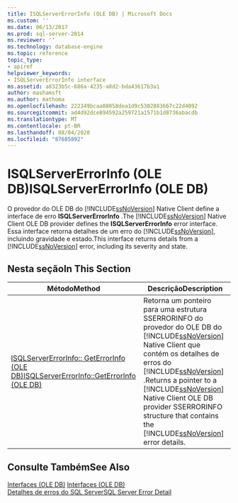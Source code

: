 ```yaml
---
title: ISQLServerErrorInfo (OLE DB) | Microsoft Docs
ms.custom: ''
ms.date: 06/13/2017
ms.prod: sql-server-2014
ms.reviewer: ''
ms.technology: database-engine
ms.topic: reference
topic_type:
- apiref
helpviewer_keywords:
- ISQLServerErrorInfo interface
ms.assetid: a8323b5c-686a-4235-a8d2-bda43617b3a1
author: mashamsft
ms.author: mathoma
ms.openlocfilehash: 222349bcaa88058dea1d9c5302883667c22d4092
ms.sourcegitcommit: ad4d92dce894592a259721a1571b1d8736abacdb
ms.translationtype: MT
ms.contentlocale: pt-BR
ms.lasthandoff: 08/04/2020
ms.locfileid: "87685892"
---
```

# <a name="isqlservererrorinfo-ole-db"></a><span data-ttu-id="a9c26-102">ISQLServerErrorInfo (OLE DB)</span><span class="sxs-lookup"><span data-stu-id="a9c26-102">ISQLServerErrorInfo (OLE DB)</span></span>
  <span data-ttu-id="a9c26-103">O provedor do OLE DB do [!INCLUDE[ssNoVersion](../../includes/ssnoversion-md.md)] Native Client define a interface de erro **ISQLServerErrorInfo** .</span><span class="sxs-lookup"><span data-stu-id="a9c26-103">The [!INCLUDE[ssNoVersion](../../includes/ssnoversion-md.md)] Native Client OLE DB provider defines the **ISQLServerErrorInfo** error interface.</span></span> <span data-ttu-id="a9c26-104">Essa interface retorna detalhes de um erro do [!INCLUDE[ssNoVersion](../../includes/ssnoversion-md.md)], incluindo gravidade e estado.</span><span class="sxs-lookup"><span data-stu-id="a9c26-104">This interface returns details from a [!INCLUDE[ssNoVersion](../../includes/ssnoversion-md.md)] error, including its severity and state.</span></span>  
  
## <a name="in-this-section"></a><span data-ttu-id="a9c26-105">Nesta seção</span><span class="sxs-lookup"><span data-stu-id="a9c26-105">In This Section</span></span>  
  
|<span data-ttu-id="a9c26-106">Método</span><span class="sxs-lookup"><span data-stu-id="a9c26-106">Method</span></span>|<span data-ttu-id="a9c26-107">Descrição</span><span class="sxs-lookup"><span data-stu-id="a9c26-107">Description</span></span>|  
|------------|-----------------|  
|[<span data-ttu-id="a9c26-108">ISQLServerErrorInfo:: GetErrorInfo &#40;OLE DB&#41;</span><span class="sxs-lookup"><span data-stu-id="a9c26-108">ISQLServerErrorInfo::GetErrorInfo &#40;OLE DB&#41;</span></span>](../../relational-databases/native-client-ole-db-interfaces/isqlservererrorinfo-geterrorinfo-ole-db.md)|<span data-ttu-id="a9c26-109">Retorna um ponteiro para uma estrutura SSERRORINFO do provedor do OLE DB do [!INCLUDE[ssNoVersion](../../includes/ssnoversion-md.md)] Native Client que contém os detalhes de erros do [!INCLUDE[ssNoVersion](../../includes/ssnoversion-md.md)] .</span><span class="sxs-lookup"><span data-stu-id="a9c26-109">Returns a pointer to a [!INCLUDE[ssNoVersion](../../includes/ssnoversion-md.md)] Native Client OLE DB provider SSERRORINFO structure that contains the [!INCLUDE[ssNoVersion](../../includes/ssnoversion-md.md)] error details.</span></span>|  
  
## <a name="see-also"></a><span data-ttu-id="a9c26-110">Consulte Também</span><span class="sxs-lookup"><span data-stu-id="a9c26-110">See Also</span></span>  
 <span data-ttu-id="a9c26-111">[Interfaces &#40;OLE DB&#41;](../../../2014/database-engine/dev-guide/interfaces-ole-db.md) </span><span class="sxs-lookup"><span data-stu-id="a9c26-111">[Interfaces &#40;OLE DB&#41;](../../../2014/database-engine/dev-guide/interfaces-ole-db.md) </span></span>  
 [<span data-ttu-id="a9c26-112">Detalhes de erros do SQL Server</span><span class="sxs-lookup"><span data-stu-id="a9c26-112">SQL Server Error Detail</span></span>](../../relational-databases/native-client-ole-db-errors/sql-server-error-detail.md)  
  
  
